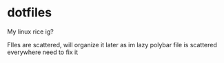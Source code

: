 # dotfiles
My linux rice ig?




FIles are scattered, will organize it later as im lazy
polybar file is scattered everywhere need to fix it
